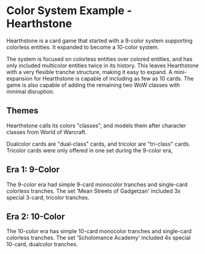 # Color System Example - Hearthstone

Hearthstone is a card game that started with a 9-color system supporting colorless entities. It expanded to become a 10-color system.

The system is focused on colorless entities over colored entities, and has only included multicolor entities twice in its history. This leaves Hearthstone with a very flexible tranche structure, making it easy to expand. A mini-expansion for Hearthstone is capable of including as few as 10 cards. The game is also capable of adding the remaining two WoW classes with minimal disruption.

## Themes

Hearthstone calls its colors "classes", and models them after character classes from World of Warcraft.

Dualcolor cards are "dual-class" cards, and tricolor are "tri-class" cards. Tricolor cards were only offered in one set during the 9-color era,

## Era 1: 9-Color

The 9-color era had simple 9-card monocolor tranches and single-card colorless tranches. The set 'Mean Streets of Gadgetzan' included 3x special 3-card, tricolor tranches.

## Era 2: 10-Color

The 10-color era has simple 10-card monocolor tranches and single-card colorless tranches. The set 'Scholomance Academy' included 4x special 10-card, dualcolor tranches.

